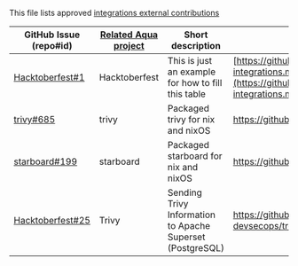 This file lists approved [integrations external contributions](Readme.md#external-contributions)

GitHub Issue (repo#id) | [Related Aqua project](Readme.md#how-can-i-help) | Short description | Link to contribution
--- | --- | --- | ---
[Hacktoberfest#1](https://github.com/aquasecurity/Hacktoberfest/issues/1) | Hacktoberfest | This is just an example for how to fill this table | [https://github.com/aquasecurity/Hacktoberfest/blob/master/contrib-integrations.md](https://github.com/aquasecurity/Hacktoberfest/blob/master/contrib-integrations.md)
[trivy#685](https://github.com/aquasecurity/trivy/issues/685) | trivy | Packaged trivy for nix and nixOS | <https://github.com/NixOS/nixpkgs/pull/99407>
[starboard#199](https://github.com/aquasecurity/starboard/issues/199) | starboard | Packaged starboard for nix and nixOS | <https://github.com/NixOS/nixpkgs/pull/99412>
[Hacktoberfest#25](https://github.com/aquasecurity/Hacktoberfest/issues/25)|Trivy|Sending Trivy Information to Apache Superset (PostgreSQL)|https://github.com/AlfredoPardo/python-for-devsecops/tree/main/centralizing-information|